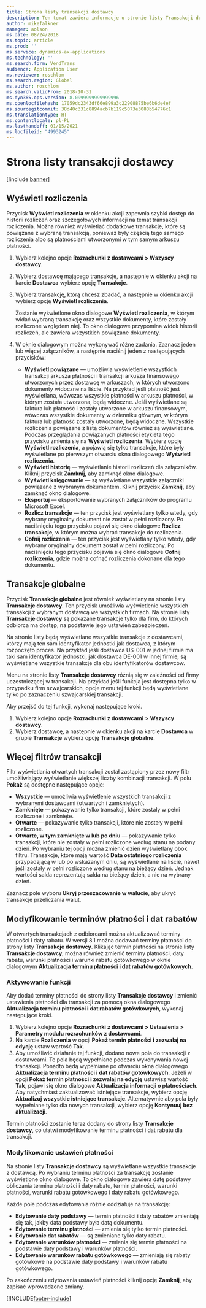 ```yaml
---
title: Strona listy transakcji dostawcy
description: Ten temat zawiera informacje o stronie listy Transakcji dostawcy dostępnej w usłudze Microsoft Dynamics 365 Finance.
author: mikefalkner
manager: aolson
ms.date: 08/24/2018
ms.topic: article
ms.prod: ''
ms.service: dynamics-ax-applications
ms.technology: ''
ms.search.form: VendTrans
audience: Application User
ms.reviewer: roschlom
ms.search.region: Global
ms.author: roschlom
ms.search.validFrom: 2018-10-31
ms.dyn365.ops.version: 8.0999999999999996
ms.openlocfilehash: 17059dc2343df66e899a3c22908875be6b6de4ef
ms.sourcegitcommit: 38d40c331c8894acb7b119c5073e3088b54776c1
ms.translationtype: HT
ms.contentlocale: pl-PL
ms.lasthandoff: 01/15/2021
ms.locfileid: "4993245"
---
```

# <a name="vendor-transactions-list-page"></a>Strona listy transakcji dostawcy

[!include [banner](../includes/banner.md)]

## <a name="view-settlements"></a>Wyświetl rozliczenia

Przycisk **Wyświetl rozliczenia** w okienku akcji zapewnia szybki dostęp do historii rozliczeń oraz szczegółowych informacji na temat transakcji rozliczenia. Można również wyświetlać dodatkowe transakcje, które są powiązane z wybraną transakcją, ponieważ były częścią tego samego rozliczenia albo są płatnościami utworzonymi w tym samym arkuszu płatności.

1. Wybierz kolejno opcje **Rozrachunki z dostawcami \> Wszyscy dostawcy**.
2. Wybierz dostawcę mającego transakcje, a następnie w okienku akcji na karcie **Dostawca** wybierz opcję **Transakcje**.
3. Wybierz transakcję, którą chcesz zbadać, a następnie w okienku akcji wybierz opcję **Wyświetl rozliczenia**.

    Zostanie wyświetlone okno dialogowe **Wyświetl rozliczenia**, w którym widać wybraną transakcję oraz wszystkie dokumenty, które zostały rozliczone względem niej. To okno dialogowe przypomina widok historii rozliczeń, ale zawiera wszystkich powiązane dokumenty.

4. W oknie dialogowym można wykonywać różne zadania. Zaznacz jeden lub więcej załączników, a następnie naciśnij jeden z następujących przycisków:

    - **Wyświetl powiązane** — umożliwia wyświetlenie wszystkich transakcji arkusza płatności i transakcji arkusza finansowego utworzonych przez dostawcę w arkuszach, w których utworzono dokumenty widoczne na liście. Na przykład jeśli płatność jest wyświetlana, wówczas wszystkie płatności w arkuszu płatności, w którym została utworzona, będą widoczne. Jeśli wyświetlane są faktura lub płatność i zostały utworzone w arkuszu finansowym, wówczas wszystkie dokumenty w dzienniku głównym, w którym faktura lub płatność zostały utworzone, będą widoczne. Wszystkie rozliczenia powiązane z listą dokumentów również są wyświetlane. Podczas przeglądania powiązanych płatności etykieta tego przycisku zmienia się na **Wyświetl rozliczenia**. Wybierz opcję **Wyświetl rozliczenia**, a pojawią się tylko transakcje, które były wyświetlane po pierwszym otwarciu okna dialogowego **Wyświetl rozliczenia**.
    - **Wyświetl historię** — wyświetlanie historii rozliczeń dla załączników. Kliknij przycisk **Zamknij**, aby zamknąć okno dialogowe.
    - **Wyświetl księgowanie** — są wyświetlane wszystkie załączniki powiązane z wybranym dokumentem. Kliknij przycisk **Zamknij**, aby zamknąć okno dialogowe.
    - **Eksportuj** — eksportowanie wybranych załączników do programu Microsoft Excel.
    - **Rozlicz transakcje** — ten przycisk jest wyświetlany tylko wtedy, gdy wybrany oryginalny dokument nie został w pełni rozliczony. Po naciśnięciu tego przycisku pojawi się okno dialogowe **Rozlicz transakcje**, w którym można wybrać transakcje do rozliczenia.
    - **Cofnij rozliczenia** — ten przycisk jest wyświetlany tylko wtedy, gdy wybrany oryginalny dokument został w pełni rozliczony. Po naciśnięciu tego przycisku pojawia się okno dialogowe **Cofnij rozliczenia**, gdzie można cofnąć rozliczenia dokonane dla tego dokumentu.

## <a name="global-transactions"></a>Transakcje globalne

Przycisk **Transakcje globalne** jest również wyświetlany na stronie listy **Transakcje dostawcy**. Ten przycisk umożliwia wyświetlenie wszystkich transakcji z wybranym dostawcą we wszystkich firmach. Na stronie listy **Transakcje dostawcy** są pokazane transakcje tylko dla firm, do których odbiorca ma dostęp, na podstawie jego ustawień zabezpieczeń.

Na stronie listy będą wyświetlane wszystkie transakcje z dostawcami, którzy mają ten sam identyfikator jednostki jak dostawca, z którym rozpoczęto proces. Na przykład jeśli dostawca US-001 w jednej firmie ma taki sam identyfikator jednostki, jak dostawca DE-001 w innej firmie, są wyświetlane wszystkie transakcje dla obu identyfikatorów dostawców.

Menu na stronie listy **Transakcje dostawcy** różnią się w zależności od firmy uczestniczącej w transakcji. Na przykład jeśli funkcja jest dostępna tylko w przypadku firm szwajcarskich, opcje menu tej funkcji będą wyświetlane tylko po zaznaczeniu szwajcarskiej transakcji.

Aby przejść do tej funkcji, wykonaj następujące kroki.

1. Wybierz kolejno opcje **Rozrachunki z dostawcami** \> **Wszyscy dostawcy**.
2. Wybierz dostawcę, a następnie w okienku akcji na karcie **Dostawca** w grupie **Transakcje** wybierz opcję **Transakcje globalne**.

## <a name="more-transaction-filters"></a>Więcej filtrów transakcji

Filtr wyświetlania otwartych transakcji został zastąpiony przez nowy filtr umożliwiający wyświetlanie większej liczby kombinacji transakcji. W polu **Pokaż** są dostępne następujące opcje:

- **Wszystkie** — umożliwia wyświetlenie wszystkich transakcji z wybranymi dostawcami (otwartych i zamkniętych).
- **Zamknięte** — pokazywanie tylko transakcji, które zostały w pełni rozliczone i zamknięte.
- **Otwarte** — pokazywanie tylko transakcji, które nie zostały w pełni rozliczone.
- **Otwarte, w tym zamknięte w lub po dniu** — pokazywanie tylko transakcji, które nie zostały w pełni rozliczone według stanu na podany dzień. Po wybraniu tej opcji można zmienić dzień wyświetlany obok filtru. Transakcje, które mają wartość **Data ostatniego rozliczenia** przypadającą w lub po wskazanym dniu, są wyświetlane na liście, nawet jeśli zostały w pełni rozliczone według stanu na bieżący dzień. Jednak wartości salda reprezentują salda na bieżący dzień, a nie na wybrany dzień.

Zaznacz pole wyboru **Ukryj przeszacowanie w walucie**, aby ukryć transakcje przeliczania walut.

## <a name="modify-due-dates-and-discount-dates"></a>Modyfikowanie terminów płatności i dat rabatów

W otwartych transakcjach z odbiorcami można aktualizować terminy płatności i daty rabatu. W wersji 8.1 można dodawać terminy płatności do strony listy **Transakcje dostawcy**. Klikając termin płatności na stronie listy **Transakcje dostawcy**, można również zmienić terminy płatności, daty rabatu, warunki płatności i warunki rabatu gotówkowego w oknie dialogowym **Aktualizacja terminu płatności i dat rabatów gotówkowych**.

### <a name="activate-the-feature"></a>Aktywowanie funkcji

Aby dodać terminy płatności do strony listy **Transakcje dostawcy** i zmienić ustawienia płatności dla transakcji za pomocą okna dialogowego **Aktualizacja terminu płatności i dat rabatów gotówkowych**, wykonaj następujące kroki.

1. Wybierz kolejno opcje **Rozrachunki z dostawcami \> Ustawienia \> Parametry modułu rozrachunków z dostawcami**.
2. Na karcie **Rozliczenia** w opcji **Pokaż termin płatności i zezwalaj na edycję** ustaw wartość **Tak**.
3. Aby umożliwić działanie tej funkcji, dodano nowe pola do transakcji z dostawcami. Te pola będą wypełniane podczas wykonywania nowej transakcji. Ponadto będą wypełniane po otwarciu okna dialogowego **Aktualizacja terminu płatności i dat rabatów gotówkowych**. Jeżeli w opcji **Pokaż termin płatności i zezwalaj na edycję** ustawisz wartość **Tak**, pojawi się okno dialogowe **Aktualizacja informacji o płatnościach**.  Aby natychmiast zaktualizować istniejące transakcje, wybierz opcję **Aktualizuj wszystkie istniejące transakcje**. Alternatywnie aby pola były wypełniane tylko dla nowych transakcji, wybierz opcję **Kontynuuj bez aktualizacji**.

Termin płatności zostanie teraz dodany do strony listy **Transakcje dostawcy**, co ułatwi modyfikowanie terminu płatności i dat rabatu dla transakcji.

### <a name="modify-the-payment-settings"></a>Modyfikowanie ustawień płatności

Na stronie listy **Transakcje dostawcy** są wyświetlane wszystkie transakcje z dostawcą. Po wybraniu terminu płatności za transakcję zostanie wyświetlone okno dialogowe. To okno dialogowe zawiera datę podstawy obliczania terminu płatności i daty rabatu, termin płatności, warunki płatności, warunki rabatu gotówkowego i daty rabatu gotówkowego.

Każde pole podczas edytowania różnie oddziałuje na transakcję:

- **Edytowanie daty podstawy** — termin płatności i daty rabatów zmieniają się tak, jakby data podstawy była datą dokumentu.
- **Edytowanie terminu płatności** — zmienia się tylko termin płatności.
- **Edytowanie dat rabatów** — są zmieniane tylko daty rabatu.
- **Edytowanie warunków płatności** — zmienia się termin płatności na podstawie daty podstawy i warunków płatności.
- **Edytowanie warunków rabatu gotówkowego** — zmieniają się rabaty gotówkowe na podstawie daty podstawy i warunków rabatu gotówkowego.

Po zakończeniu edytowania ustawień płatności kliknij opcję **Zamknij**, aby zapisać wprowadzone zmiany.


[!INCLUDE[footer-include](../../includes/footer-banner.md)]